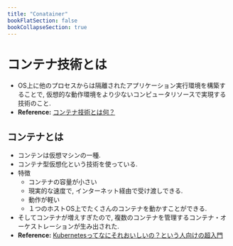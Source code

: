 ```yaml
---
title: "Conatainer"
bookFlatSection: false
bookCollapseSection: true
---
```

# コンテナ技術とは
- OS上に他のプロセスからは隔離されたアプリケーション実行環境を構築することで, 仮想的な動作環境をより少ないコンピュータリソースで実現する技術のこと.
- **Reference:** [コンテナ技術とは何？](https://www.weblio.jp/content/コンテナ技術)

## コンテナとは
- コンテンは仮想マシンの一種.
- コンテナ型仮想化という技術を使っている.
- 特徴
   - コンテナの容量が小さい
   - 現実的な速度で, インターネット経由で受け渡しできる.
   - 動作が軽い
   - １つのホストOS上でたくさんのコンテナを動かすことができる.
- そしてコンテナが増えすぎたので, 複数のコンテナを管理するコンテナ・オーケストレーションが生み出された.
- **Reference:** [Kubernetesってなにそれおいしいの？という人向けの超入門](https://crash.academy/ng/video/730/2059)
